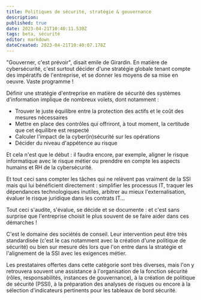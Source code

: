 ```yaml
---
title: Politiques de sécurité, stratégie & gouvernance
description: 
published: true
date: 2023-04-21T10:40:11.530Z
tags: beta, sécurité
editor: markdown
dateCreated: 2023-04-21T10:40:07.178Z
---
```


"Gouverner, c'est prévoir", disait emile de Girardin. En matière de cybersécurité, c'est surtout décider d'une stratégie globale tenant compte des impératifs de l'entreprise, et se donner les moyens de sa mise en oeuvre. Vaste programme !

Définir une stratégie d'entreprise en matière de sécurité des systèmes d'information implique de nombreux volets, dont notamment :
+ Trouver le juste équilibre entre la protection des actifs et le coût des mesures nécessaires
+ Mettre en place des contrôles qui offriront, à tout moment, la certitude que cet équilibre est respecté
+ Calculer l'impact de la cyber(in)sécurité sur les opérations
+ Décider du niveau d'appétence au risque

Et cela n'est que le début : il faudra encore, par exemple, aligner le risque informatique avec le risque métier ou prenddre en compte les aspects humains et RH de la cybersécurité.

Et tout ceci sans compter les tâches qui ne relèvent pas vraiment de la SSI mais qui lui bénéficient directement : simplifier les processus IT, traquer les dépendances technologiques inutiles, arbitrer au mieux l'externalisation, évaluer le risque juridique dans les contrats IT...

Tout ceci s'audite, s'évalue, se décide et se documente : et c'est sans surprise que l'entreprise choisit le plus souvent de se faire aider dans ces démarches !

C'est le domaine des sociétés de conseil. Leur intervention peut être très standardisée (c'est le cas notamment avec la création d'une politique de sécurité) ou bien sur mesure dès lors que l'on entre dans la stratégie et l'alignement de la SSI avec les exigences métier.

Les prestataires offertes dans cette catégorie sont très diverses, mais l'on y retrouvera souvent une assistance à l'organisation de la fonction sécurité (rôles, responsabilités, instances de gouvernance), à la création de politique de sécurité (PSSI), à la préparation des analyses de risques ou encore à la sélection d'indicateurs pertinents pour les tableaux de bord sécurité.